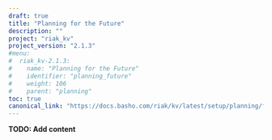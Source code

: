 ```yaml
---
draft: true
title: "Planning for the Future"
description: ""
project: "riak_kv"
project_version: "2.1.3"
#menu:
#  riak_kv-2.1.3:
#    name: "Planning for the Future"
#    identifier: "planning_future"
#    weight: 106
#    parent: "planning"
toc: true
canonical_link: "https://docs.basho.com/riak/kv/latest/setup/planning/future"
---
```


**TODO: Add content**
